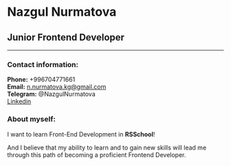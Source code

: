 # Nazgul Nurmatova


## Junior Frontend Developer

---

### Contact information:

**Phone:** +996704771661\
**Email:** n.nurmatova.kg@gmail.com\
**Telegram:** @NazgulNurmatova\
[Linkedin](www.linkedin.com/in/nazgul-nurmatova-a68619232)

### About myself:

I want to learn Front-End Development in **RSSchool**!

And I believe that my ability to learn and to gain new skills will lead me through this path of becoming a proficient Frontend Developer.